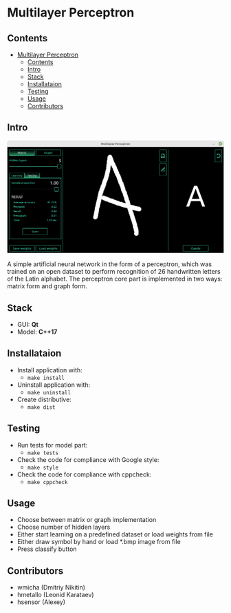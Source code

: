 # Multilayer Perceptron

## Contents

- [Multilayer Perceptron](#multilayer-perceptron)
  - [Contents](#contents)
  - [Intro](#intro)
  - [Stack](#stack)
  - [Installataion](#installataion)
  - [Testing](#testing)
  - [Usage](#usage)
  - [Contributors](#contributors)

## Intro

![Implementation of a basic multilayer perceptron](src/resources/UI.png)

A simple artificial neural network in the form of a perceptron, which was trained on an open dataset to perform recognition of 26 handwritten letters of the Latin alphabet. The perceptron core part is implemented in two ways: matrix form and graph form.

## Stack

- GUI: **Qt**
- Model: **C++17**

## Installataion

- Install application with:
  - `make install`
- Uninstall application with:
  - `make uninstall`
- Create distributive:
  - `make dist`

## Testing

- Run tests for model part:
  - `make tests`
- Check the code for compliance with Google style:
  - `make style`
- Check the code for compliance with cppcheck:
  - `make cppcheck`

## Usage

- Choose between matrix or graph implementation
- Choose number of hidden layers
- Either start learning on a predefined dataset or load weights from file
- Either draw symbol by hand or load *.bmp image from file
- Press classify button

## Contributors

- wmicha (Dmitriy Nikitin)
- hmetallo (Leonid Karataev)
- hsensor (Alexey)
